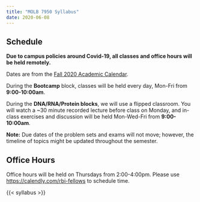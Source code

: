 ```yaml
---
title: "MOLB 7950 Syllabus"
date: 2020-06-08
---
```


## Schedule

**Due to campus policies around Covid-19, all classes and office hours will be
held remotely.**

Dates are from the [Fall 2020 Academic
Calendar](http://www.ucdenver.edu/student-services/resources/Registrar-dev/Documents/AcademicCalendars/AcademicCalendarFall2020.pdf).

During the **Bootcamp** block, classes will be held every day, Mon-Fri from **9:00-10:00am**.

During the **DNA/RNA/Protein blocks**, we will use a flipped classroom. You will watch a ~30 minute recorded lecture before class on Monday,
and in-class exercises and discussion will be held Mon-Wed-Fri from **9:00-10:00am**.

<b>Note:</b> Due dates of the problem sets and exams will not move; however, the timeline of topics might be updated throughout the semester.

## Office Hours

Office hours will be held on Thursdays from 2:00-4:00pm. Please use https://calendly.com/rbi-fellows to
schedule time.

<div>

{{< syllabus >}}

</div>
